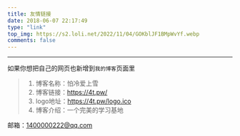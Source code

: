 ```yaml
---
title: 友情链接
date: 2018-06-07 22:17:49
type: "link"
top_img: https://s2.loli.net/2022/11/04/GOKblJF1BMpWvYf.webp
comments: false
---
```


***

如果你想把自己的网页也新增到`我的博客`页面里


>1. 博客名称：怕冷爱上雪
>2. 博客链接：https://4t.pw/
>3. logo地址：https://4t.pw/logo.ico
>4. 博客介绍：一个完美的学习基地

邮箱：1400000222@qq.com
